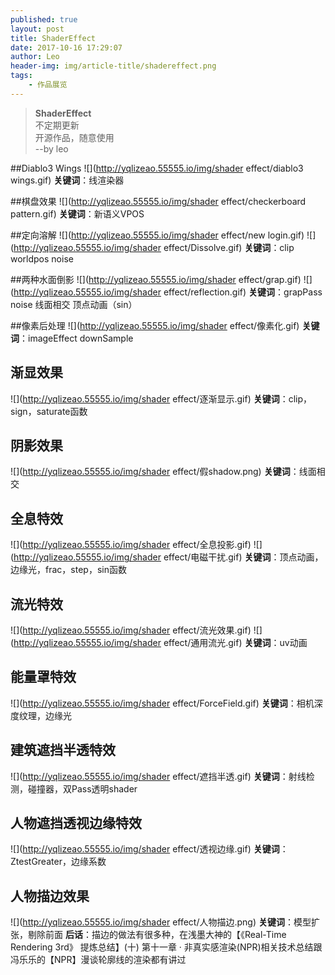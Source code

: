 ```yaml
---
published: true
layout: post
title: ShaderEffect
date: 2017-10-16 17:29:07
author: Leo
header-img: img/article-title/shadereffect.png
tags:
    - 作品展览
---
```

> **ShaderEffect**<br>
> 不定期更新<br>
> 开源作品，随意使用<br>
>  --by leo<br>

##Diablo3 Wings
![](http://yqlizeao.55555.io/img/shader effect/diablo3 wings.gif)
**关键词**：线渲染器

##棋盘效果
![](http://yqlizeao.55555.io/img/shader effect/checkerboard pattern.gif)
**关键词**：新语义VPOS

##定向溶解
![](http://yqlizeao.55555.io/img/shader effect/new login.gif)
![](http://yqlizeao.55555.io/img/shader effect/Dissolve.gif)
**关键词**：clip worldpos noise

##两种水面倒影
![](http://yqlizeao.55555.io/img/shader effect/grap.gif)
![](http://yqlizeao.55555.io/img/shader effect/reflection.gif)
**关键词**：grapPass noise 线面相交 顶点动画（sin）

##像素后处理
![](http://yqlizeao.55555.io/img/shader effect/像素化.gif)
**关键词**：imageEffect downSample

## 渐显效果
![](http://yqlizeao.55555.io/img/shader effect/逐渐显示.gif)
**关键词**：clip，sign，saturate函数

## 阴影效果
![](http://yqlizeao.55555.io/img/shader effect/假shadow.png)
**关键词**：线面相交

## 全息特效
![](http://yqlizeao.55555.io/img/shader effect/全息投影.gif)
![](http://yqlizeao.55555.io/img/shader effect/电磁干扰.gif)
**关键词**：顶点动画，边缘光，frac，step，sin函数

## 流光特效
![](http://yqlizeao.55555.io/img/shader effect/流光效果.gif)
![](http://yqlizeao.55555.io/img/shader effect/通用流光.gif)
**关键词**：uv动画

## 能量罩特效
![](http://yqlizeao.55555.io/img/shader effect/ForceField.gif)
**关键词**：相机深度纹理，边缘光

## 建筑遮挡半透特效
![](http://yqlizeao.55555.io/img/shader effect/遮挡半透.gif)
**关键词**：射线检测，碰撞器，双Pass透明shader

## 人物遮挡透视边缘特效
![](http://yqlizeao.55555.io/img/shader effect/透视边缘.gif)
**关键词**：ZtestGreater，边缘系数

## 人物描边效果
![](http://yqlizeao.55555.io/img/shader effect/人物描边.png)
**关键词**：模型扩张，剔除前面
**后话**：描边的做法有很多种，在浅墨大神的【《Real-Time Rendering 3rd》 提炼总结】(十) 第十一章 · 非真实感渲染(NPR)相关技术总结跟冯乐乐的【NPR】漫谈轮廓线的渲染都有讲过
